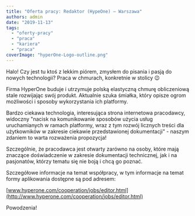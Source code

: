 ```yaml
---
title: "Oferta pracy: Redaktor (HypeOne) – Warszawa"
authors: admin
date: "2019-11-13"
tags:
  - "oferty-pracy"
  - "praca"
  - "kariera"
  - "praca"
coverImage: "hyperOne-Logo-outline.png"
---
```


Halo! Czy jest tu ktoś z lekkim piórem, zmysłem do pisania i pasją do nowych
technologii? Praca w chmurach, konkretnie w stolicy 😉

<!--truncate-->

Firma HyperOne buduje i utrzymuje polską elastyczną chmurę obliczeniową stale
rozwijając swój produkt. Aktualnie szuka śmiałka, który opisze ogrom możliwości
i sposoby wykorzystania ich platformy.

Bardzo ciekawa technologia, interesująca strona internetowa pracodawcy, widoczny
"nacisk na komunikowanie sposobów użycia usług uruchamianych w ramach platformy,
wraz z tym rozwój licznych treści dla użytkowników w zakresie ciekawie
przedstawionej dokumentacji" - naszym zdaniem to warta rozważenia propozycja!

Szczególnie, że pracodawca jest otwarty zarówno na osoby, które mają znaczące
doświadczenie w zakresie dokumentacji technicznej, jak i na pasjonatów, którzy
tematu się nie boją i chcą go poznać.

Szczegółowe informacje na temat współpracy, w tym informacje na temat formy
aplikowania dostępne są pod adresem:

[www.hyperone.com/cooperation/jobs/editor.html](http://www.hyperone.com/cooperation/jobs/editor.html)

Powodzenia!
